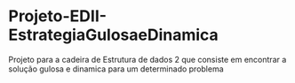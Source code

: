 # Projeto-EDII-EstrategiaGulosaeDinamica
Projeto para a cadeira de Estrutura de dados 2 que consiste em encontrar a solução gulosa e dinamica para um determinado problema
